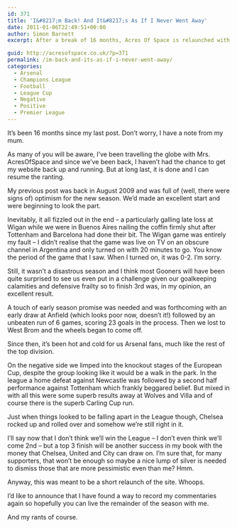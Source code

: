 ```yaml
---
id: 371
title: 'I&#8217;m Back! And It&#8217;s As If I Never Went Away'
date: 2011-01-06T22:49:51+00:00
author: Simon Barnett
excerpt: After a break of 16 months, Acres Of Space is relaunched with a new look but will it have the same old miserable views? I expect so.

guid: http://acresofspace.co.uk/?p=371
permalink: /im-back-and-its-as-if-i-never-went-away/
categories:
  - Arsenal
  - Champions League
  - Football
  - League Cup
  - Negative
  - Positive
  - Premier League
---
```

It&#8217;s been 16 months since my last post. Don&#8217;t worry, I have a note from my mum.

As many of you will be aware, I&#8217;ve been travelling the globe with Mrs. AcresOfSpace and since we&#8217;ve been back, I haven&#8217;t had the chance to get my website back up and running. But at long last, it is done and I can resume the ranting.

My previous post was back in August 2009 and was full of (well, there were signs of) optimism for the new season. We&#8217;d made an excellent start and were beginning to look the part.

Inevitably, it all fizzled out in the end &#8211; a particularly galling late loss at Wigan while we were in Buenos Aires nailing the coffin firmly shut after Tottenham and Barcelona had done their bit. The Wigan game was entirely my fault &#8211; I didn&#8217;t realise that the game was live on TV on an obscure channel in Argentina and only turned on with 20 minutes to go. You know the period of the game that I saw. When I turned on, it was 0-2. I&#8217;m sorry.

Still, it wasn&#8217;t a disastrous season and I think most Gooners will have been quite surprised to see us even put in a challenge given our goalkeeping calamities and defensive frailty so to finish 3rd was, in my opinion, an excellent result.

A touch of early season promise was needed and was forthcoming with an early draw at Anfield (which looks poor now, doesn&#8217;t it!) followed by an unbeaten run of 6 games, scoring 23 goals in the process. Then we lost to West Brom and the wheels began to come off.

Since then, it&#8217;s been hot and cold for us Arsenal fans, much like the rest of the top division.

On the negative side we limped into the knockout stages of the European Cup, despite the group looking like it would be a walk in the park. In the league a home defeat against Newcastle was followed by a second half performance against Tottenham which frankly beggared belief. But mixed in with all this were some superb results away at Wolves and Villa and of course there is the superb Carling Cup run.

Just when things looked to be falling apart in the League though, Chelsea rocked up and rolled over and somehow we&#8217;re still right in it.

I&#8217;ll say now that I don&#8217;t think we&#8217;ll win the League &#8211; I don&#8217;t even think we&#8217;ll come 2nd &#8211; but a top 3 finish will be another success in my book with the money that Chelsea, United and City can draw on. I&#8217;m sure that, for many supporters, that won&#8217;t be enough so maybe a nice lump of silver is needed to dismiss those that are more pessimistic even than me? Hmm.

Anyway, this was meant to be a short relaunch of the site. Whoops.

I&#8217;d like to announce that I have found a way to record my commentaries again so hopefully you can live the remainder of the season with me.

And my rants of course.

